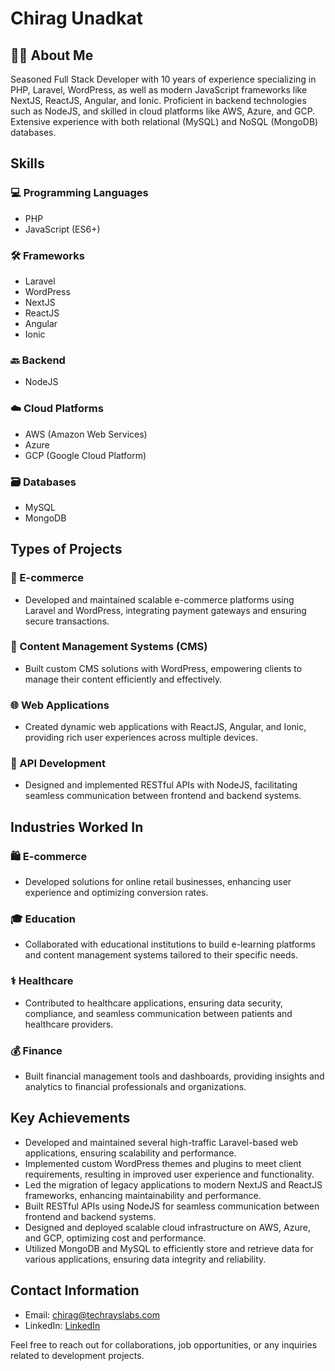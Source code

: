 # Chirag Unadkat

## 👨‍💻 About Me
Seasoned Full Stack Developer with 10 years of experience specializing in PHP, Laravel, WordPress, as well as modern JavaScript frameworks like NextJS, ReactJS, Angular, and Ionic. Proficient in backend technologies such as NodeJS, and skilled in cloud platforms like AWS, Azure, and GCP. Extensive experience with both relational (MySQL) and NoSQL (MongoDB) databases.

## Skills

### 💻 Programming Languages
- PHP
- JavaScript (ES6+)

### 🛠 Frameworks
- Laravel
- WordPress
- NextJS
- ReactJS
- Angular
- Ionic

### 🔙 Backend
- NodeJS

### ☁️ Cloud Platforms
- AWS (Amazon Web Services)
- Azure
- GCP (Google Cloud Platform)

### 🗃 Databases
- MySQL
- MongoDB

## Types of Projects

### 🛒 E-commerce
- Developed and maintained scalable e-commerce platforms using Laravel and WordPress, integrating payment gateways and ensuring secure transactions.

### 📝 Content Management Systems (CMS)
- Built custom CMS solutions with WordPress, empowering clients to manage their content efficiently and effectively.

### 🌐 Web Applications
- Created dynamic web applications with ReactJS, Angular, and Ionic, providing rich user experiences across multiple devices.

### 🔌 API Development
- Designed and implemented RESTful APIs with NodeJS, facilitating seamless communication between frontend and backend systems.

## Industries Worked In

### 🛍 E-commerce
- Developed solutions for online retail businesses, enhancing user experience and optimizing conversion rates.

### 🎓 Education
- Collaborated with educational institutions to build e-learning platforms and content management systems tailored to their specific needs.

### ⚕️ Healthcare
- Contributed to healthcare applications, ensuring data security, compliance, and seamless communication between patients and healthcare providers.

### 💰 Finance
- Built financial management tools and dashboards, providing insights and analytics to financial professionals and organizations.

## Key Achievements
- Developed and maintained several high-traffic Laravel-based web applications, ensuring scalability and performance.
- Implemented custom WordPress themes and plugins to meet client requirements, resulting in improved user experience and functionality.
- Led the migration of legacy applications to modern NextJS and ReactJS frameworks, enhancing maintainability and performance.
- Built RESTful APIs using NodeJS for seamless communication between frontend and backend systems.
- Designed and deployed scalable cloud infrastructure on AWS, Azure, and GCP, optimizing cost and performance.
- Utilized MongoDB and MySQL to efficiently store and retrieve data for various applications, ensuring data integrity and reliability.

## Contact Information
- Email: [chirag@techrayslabs.com](mailto:chirag@techrayslabs.com)
- LinkedIn: [LinkedIn](https://www.linkedin.com/in/cunadkat/)

Feel free to reach out for collaborations, job opportunities, or any inquiries related to development projects.
